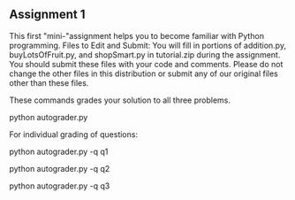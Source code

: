 ## Assignment 1

This first "mini-"assignment helps you to become familiar with Python programming.
Files to Edit and Submit: You will fill in portions of addition.py, buyLotsOfFruit.py, and shopSmart.py in tutorial.zip during the assignment. 
You should submit these files with your code and comments. 
Please do not change the other files in this distribution or submit any of our original files other than these files.

These commands grades your solution to all three problems. 

python autograder.py

For individual grading of questions: 

python autograder.py -q q1

python autograder.py -q q2

python autograder.py -q q3

